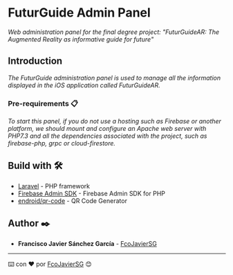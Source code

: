 # FuturGuide Admin Panel

_Web administration panel for the final degree project: "FuturGuideAR: The Augmented Reality as informative guide for future"_

## Introduction 

_The FuturGuide administration panel is used to manage all the information displayed in the iOS application called FuturGuideAR._


### Pre-requirements 📋

_To start this panel, if you do not use a hosting such as Firebase or another platform, we should mount and configure an Apache web server with PHP7.3 and all the dependencies associated with the project, such as firebase-php, grpc or cloud-firestore._

## Build with 🛠️

* [Laravel](https://laravel.com/docs/7.x) - PHP framework
* [Firebase Admin SDK](https://firebase-php.readthedocs.io/en/5.6.0/) - Firebase Admin SDK for PHP
* [endroid/qr-code](https://github.com/endroid/qr-code) - QR Code Generator

## Author ✒️

* **Francisco Javier Sánchez García** - [FcoJavierSG](https://github.com/FcoJavierSG)

---
⌨️ con ❤️ por [FcoJavierSG](https://github.com/FcoJavierSG) 😊
